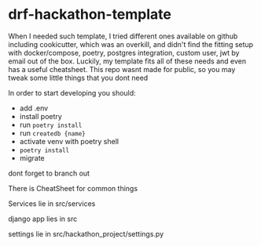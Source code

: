# drf-hackathon-template
When I needed such template, I tried different ones available on github including cookicutter, which was an overkill, and didn't find the fitting setup with docker/compose, poetry, postgres integration, custom user, jwt by email out of the box. Luckily, my template fits all of these needs and even has a useful cheatsheet. This repo wasnt made for public, so you may tweak some little things that you dont need


In order to start developing you should:
- add .env
- install poetry
- run `poetry install`
- run `createdb {name}`
- activate venv with poetry shell
- `poetry install`
- migrate 

dont forget to branch out

There is CheatSheet for common things

Services lie in src/services

django app lies in src

settings lie in src/hackathon_project/settings.py
